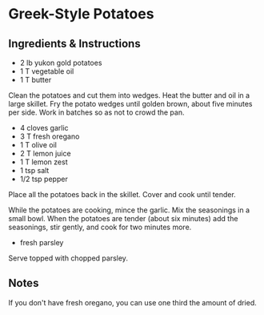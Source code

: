 # Greek-Style Potatoes

## Ingredients & Instructions

- 2 lb yukon gold potatoes
- 1 T vegetable oil
- 1 T butter

Clean the potatoes and cut them into wedges.  Heat the butter and oil in a large
skillet.  Fry the potato wedges until golden brown, about five minutes per side.
Work in batches so as not to crowd the pan.

- 4 cloves garlic
- 3 T fresh oregano
- 1 T olive oil
- 2 T lemon juice
- 1 T lemon zest
- 1 tsp salt
- 1/2 tsp pepper

Place all the potatoes back in the skillet.  Cover and cook until tender.

While the potatoes are cooking, mince the garlic.  Mix the seasonings in a small
bowl.  When the potatoes are tender (about six minutes) add the seasonings, stir
gently, and cook for two minutes more.

- fresh parsley

Serve topped with chopped parsley.


## Notes

If you don't have fresh oregano, you can use one third the amount of dried.
